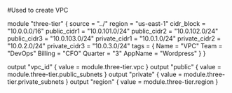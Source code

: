 #Used to create VPC
   
module "three-tier" {
  source        = "../"
  region        = "us-east-1"
  cidr_block    = "10.0.0.0/16"
  public_cidr1  = "10.0.101.0/24"
  public_cidr2  = "10.0.102.0/24"
  public_cidr3  = "10.0.103.0/24"
  private_cidr1 = "10.0.1.0/24"
  private_cidr2 = "10.0.2.0/24"
  private_cidr3 = "10.0.3.0/24"
  tags = {
    Name    = "VPC"
    Team    = "DevOps"
    Billing = "CFO"
    Quarter = "3"
    AppName = "Wordpress"
  }
}


output "vpc_id" {
    value = module.three-tier.vpc
}
output "public" {
    value = module.three-tier.public_subnets
}
output "private" {
    value = module.three-tier.private_subnets
}
output "region" {
    value = module.three-tier.region
}
   
